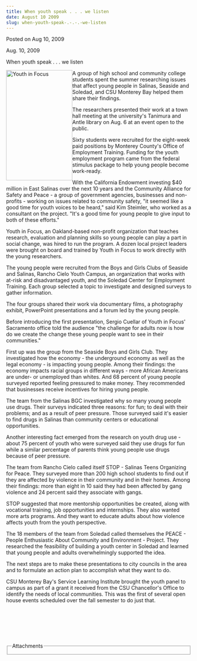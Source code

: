 ```yaml
---
title: When youth speak . . . we listen
date: August 10 2009
slug: when-youth-speak-.-.-.-we-listen
---
```


 



<span class="date">Posted on Aug 10, 2009    </span>
<p>Aug. 10, 2009</p>
When youth speak . . . we listen
<p><img alt="Youth in Focus" height="300" src="https://news.csumb.edu/sites/default/files/65/igx_migrate/images/youthinfocus.jpg" style="float:left" width="180">A group of high school and
community college students spent the summer researching issues that
affect young people in Salinas, Seaside and Soledad, and CSU
Monterey Bay helped them share their findings.</img></p>
<p>The researchers presented their work at a town hall meeting at
the university&apos;s Tanimura and Antle library on Aug. 6 at an event
open to the public.</p>
<p>Sixty students were recruited for the eight-week paid positions
by Monterey County&apos;s Office of Employment Training. Funding for the
youth employment program came from the federal stimulus package to
help young people become work-ready.</p>
<p>With the California Endowment investing $40 million in East
Salinas over the next 10 years and the Community Alliance for
Safety and Peace - a group of government agencies, businesses and
non-profits - working on issues related to community safety, &quot;it
seemed like a good time for youth voices to be heard,&quot; said Kim
Steimler, who worked as a consultant on the project. &quot;It&apos;s a good
time for young people to give input to both of these efforts.&quot;</p>
<p>Youth in Focus, an Oakland-based non-profit organization that
teaches research, evaluation and planning skills so young people
can play a part in social change, was hired to run the program. A
dozen local project leaders were brought on board and trained by
Youth in Focus to work directly with the young researchers.</p>
<p>The young people were recruited from the Boys and Girls Clubs of
Seaside and Salinas, Rancho Cielo Youth Campus, an organization
that works with at-risk and disadvantaged youth, and the Soledad
Center for Employment Training. Each group selected a topic to
investigate and designed surveys to gather information.</p>
<p>The four groups shared their work via documentary films, a
photography exhibit, PowerPoint presentations and a forum led by
the young people.</p>
<p>Before introducing the first presentation, Sergio Cuellar of
Youth in Focus&apos; Sacramento office told the audience &quot;the challenge
for adults now is how do we create the change these young people
want to see in their communities.&quot;</p>
<p>First up was the group from the Seaside Boys and Girls Club.
They investigated how the economy - the underground economy as well
as the legal economy - is impacting young people. Among their
findings: the economy impacts racial groups in different ways -
more African Americans are under- or unemployed than whites. And 68
percent of young people surveyed reported feeling pressured to make
money. They recommended that businesses receive incentives for
hiring young people.</p>
<p>The team from the Salinas BGC investigated why so many young
people use drugs. Their surveys indicated three reasons: for fun;
to deal with their problems; and as a result of peer pressure.
Those surveyed said it&apos;s easier to find drugs in Salinas than
community centers or educational opportunities.</p>
<p>Another interesting fact emerged from the research on youth drug
use - about 75 percent of youth who were surveyed said they use
drugs for fun while a similar percentage of parents think young
people use drugs because of peer pressure.</p>
<p>The team from Rancho Cielo called itself STOP - Salinas Teens
Organizing for Peace. They surveyed more than 200 high school
students to find out if they are affected by violence in their
community and in their homes. Among their findings: more than eight
in 10 said they had been affected by gang violence and 24 percent
said they associate with gangs.</p>
<p>STOP suggested that more mentorship opportunities be created,
along with vocational training, job opportunities and internships.
They also wanted more arts programs. And they want to educate
adults about how violence affects youth from the youth
perspective.</p>
<p>The 18 members of the team from Soledad called themselves the
PEACE - People Enthusiastic About Community and Environment -
Project. They researched the feasibility of building a youth center
in Soledad and learned that young people and adults overwhelmingly
supported the idea.</p>
<p>The next steps are to make these presentations to city councils
in the area and to formulate an action plan to accomplish what they
want to do.</p>
<p>CSU Monterey Bay&apos;s Service Learning Institute brought the youth
panel to campus as part of a grant it received from the CSU
Chancellor&apos;s Office to identify the needs of local communities.
This was the first of several open house events scheduled over the
fall semester to do just that.</p>
<p>&#xA0;</p>
<p>&#xA0;</p>
<p>&#xA0;</p>
<fieldset class="fieldgroup group-attachments">
<legend>Attachments</legend>
<div class="field field-type-emvideo field-field-attach-video">
<div class="field-items">
<div class="field-item odd">
<div class="emvideo emvideo-video emvideo-"/>
</div>
</div>
</div>
</fieldset>





```
